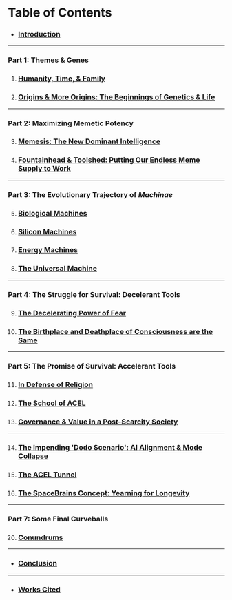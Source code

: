 # Table of Contents

* ### [Introduction](introduction.md)

***

### Part 1: Themes & Genes

1. ### [Humanity, Time, & Family](part-1.-themes-and-genes/chapter-1-humanity-time-and-family.md)
2. ### [Origins & More Origins: The Beginnings of Genetics & Life](part-1.-themes-and-genes/chapter-2-origins-and-more-origins-the-beginnings-of-genetics-and-life.md)

***

### Part 2: Maximizing Memetic Potency&#x20;

3. ### [Memesis: The New Dominant Intelligence](part-2.-maximizing-memetic-potency/chapter-3-the-dominance-duration-and-delicacy-of-the-new-memetic.md)
4. ### [Fountainhead & Toolshed: Putting Our Endless Meme Supply to Work](chapter-4-fountainhead-and-toolshed-a-theoretical-inquiry-into-why-intelligence-and-agency.md)

***

### Part 3: The Evolutionary Trajectory of _Machinae_

5. ### [Biological Machines](part-3.-the-evolutionary-trajectory-of-machinae/chapter-5-biological-machines.md)
6. ### [Silicon Machines](part-3.-the-evolutionary-trajectory-of-machinae/chapter-6-silicon-machines.md)
7. ### [Energy Machines](part-3.-the-evolutionary-trajectory-of-machinae/chapter-7-energy-machines.md)
8. ### [The Universal Machine](part-3.-the-evolutionary-trajectory-of-machinae/chapter-8-the-universal-machine.md)

***

### Part 4: The Struggle for Survival: Decelerant Tools

9. ### [The Decelerating Power of Fear](part-4-the-struggle-for-survival-decelerant-tools/chapter-9-the-decelerating-power-of-fear.md)
10. ### [The Birthplace and Deathplace of Consciousness are the Same](part-4-the-struggle-for-survival-decelerant-tools/chapter-10-the-birthplace-and-deathplace-of-consciousness-are-the-same.md)

***

### Part 5: The Promise of Survival: Accelerant Tools

11. ### [In Defense of Religion](part-5-the-promise-of-survival-accelerant-tools/chapter-11-in-defense-of-religion.md)
12. ### [The School of ACEL](part-5-the-promise-of-survival-accelerant-tools/chapter-12-the-school-of-acel.md)
13. ### [Governance & Value in a Post-Scarcity Society](part-5-the-promise-of-survival-accelerant-tools/chapter-13-governance-and-value-in-a-post-scarcity-society.md)

***

14. ### [The Impending 'Dodo Scenario': AI Alignment & Mode Collapse](part-6-getting-the-machines-out-and-getting-us-out/chapter-14-the-impending-dodo-scenario-ai-alignment-and-mode-collapse.md)
15. ### [The ACEL Tunnel](https://app.gitbook.com/o/UlqoFhhe4KjhuaAS0L1x/s/rADt6z1pNFyzPdYSLgbc/)
16. ### [The SpaceBrains Concept: Yearning for Longevity](part-6-getting-the-machines-out-and-getting-us-out/chapter-16-the-spacebrains-concepts-yearning-for-longevity.md)&#x20;

***

### Part 7: Some Final Curveballs

20. ### &#x20;[Conundrums](part-7-some-final-curveballs/chapter-17-conundrums.md)

***

* ### [Conclusion](conclusion/chapter-22-conclusion.md)

***

* ### [Works Cited](works-cited/citations.md)
